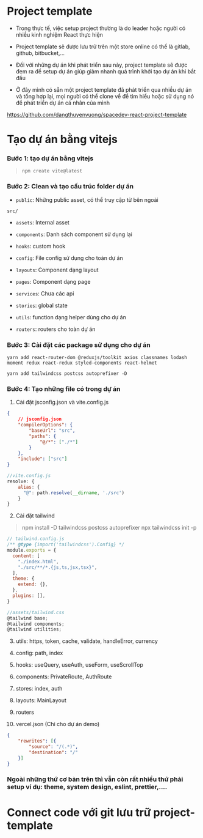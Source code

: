# Project template

- Trong thực tế, việc setup project thường là do leader hoặc người có nhiều kinh nghiệm React thực hiện

- Project template sẽ được lưu trữ trên một store online có thể là gitlab, github, bitbucket,...

- Đối với những dự án khi phát triển sau này, project template sẽ được đem ra để setup dự án giúp giảm nhanh quá trình khởi tạo dự án khi bắt đầu

- Ở đây mình có sẵn một project template đã phát triển qua nhiều dự án và tổng hợp lại, mọi người có thể clone về để tìm hiểu hoặc sử dụng nó để phát triển dự án cá nhân của mình

https://github.com/dangthuyenvuong/spacedev-react-project-template

# Tạo dự án bằng vitejs

### Bước 1: tạo dự án bằng vitejs 
> `npm create vite@latest`

### Bước 2: Clean và tạo cấu trúc folder dự án

- `public`: Những public asset, có thể truy cập từ bên ngoài

`src/`

- `assets`: Internal asset

- `components`: Danh sách component sử dụng lại

- `hooks`: custom hook

- `config`: File config sử dụng cho toàn dự án

- `layouts`: Component dạng layout

- `pages`: Component dạng page

- `services`: Chưa các api

- `stories`: global state

- `utils`: function dạng helper dùng cho dự án

- `routers`: routers cho toàn dự án 


### Bước 3: Cài đặt các package sử dụng cho dự án
`yarn add react-router-dom @reduxjs/toolkit axios classnames lodash moment redux react-redux styled-components react-helmet`

`yarn add tailwindcss postcss autoprefixer -D`


### Bước 4: Tạo những file có trong dự án

1. Cài đặt jsconfig.json và vite.config.js

```json
{
    // jsconfig.json
    "compilerOptions": {
        "baseUrl": "src",
        "paths": {
            "@/*": ["./*"]
        }
    },
    "include": ["src"]
}
```

```js
//vite.config.js
resolve: {
    alias: {
      "@": path.resolve(__dirname, './src')
    }
}
```

2. Cài đặt tailwind

> npm install -D tailwindcss postcss autoprefixer
> npx tailwindcss init -p


```js
// tailwind.config.js
/** @type {import('tailwindcss').Config} */
module.exports = {
  content: [
    "./index.html",
    "./src/**/*.{js,ts,jsx,tsx}",
  ],
  theme: {
    extend: {},
  },
  plugins: [],
}
```

```js
//assets/tailwind.css
@tailwind base;
@tailwind components;
@tailwind utilities;
```

3. utils: https, token, cache, validate, handleError, currency

4. config: path, index

5. hooks: useQuery, useAuth, useForm, useScrollTop

6. components: PrivateRoute, AuthRoute

7. stores: index, auth

8. layouts: MainLayout

9. routers

10. vercel.json (Chỉ cho dự án demo)

```json
{
    "rewrites": [{
        "source": "/(.*)",
        "destination": "/"
    }]
}
```

### Ngoài những thứ cơ bản trên thì vẫn còn rất nhiều thứ phải setup ví dụ: theme, system design, eslint, prettier,....


# Connect code với git lưu trữ project-template